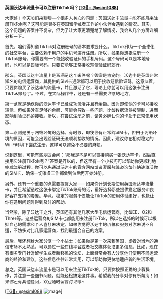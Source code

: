 **英国沃达丰流量卡可以注册TikTok吗？[[TG💪+ @esim1088](https://t.me/s/esim1088)]**

大家好！今天咱们来聊聊一个很多人关心的问题：英国沃达丰流量卡能不能用来注册TikTok呢？这可能是很多在英国留学或者工作的小伙伴会遇到的情况。其实，这个问题的答案并不复杂，但为了让大家更清楚地了解情况，我会从几个方面详细分析一下。

首先，咱们得知道TikTok对注册账号的基本要求是什么。TikTok作为一个全球化的社交平台，主要依赖于用户的手机号进行注册。所以，如果你想要注册一个TikTok账号，你需要有一个能接收验证码的手机号码。这个号码可以是本地号码，也可以是国际号码，只要它能够正常接收短信验证码就行。

那么，英国沃达丰流量卡是否满足这个条件呢？答案是肯定的。沃达丰是英国非常知名的电信运营商，其提供的SIM卡通常都可以用于接收短信验证码。这意味着，只要你购买了沃达丰的流量卡，并且激活了它，理论上你就可以用这张卡注册TikTok账号了。不过，在实际操作中，还是有一些需要注意的地方。

第一点就是确保你的沃达丰卡已经成功激活并且有余额。因为即使你的卡可以接收短信，但如果没有足够的余额，可能会导致一些问题，比如数据流量被限制，进而影响到验证码的接收。所以，在尝试注册之前，请务必确认你的卡处于正常使用状态。

第二点则是关于网络环境的选择。有时候，即使你有正常的SIM卡，但由于网络环境的原因，可能会出现验证码无法顺利接收的情况。因此，建议你在相对稳定的Wi-Fi环境下尝试注册，这样可以避免不必要的麻烦。

说到这里，可能有些朋友会问：“那我是不是可以直接购买一张沃达丰卡，然后直接用它注册TikTok呢？”答案是可以的，但这里有一个小技巧可以帮助你更顺利地完成注册过程。你可以先通过沃达丰的官方网站或者客服热线咨询如何快速激活你的SIM卡，确保一切准备工作都做到位后再开始注册。

另外，还有一个重要的点需要提醒大家——如果你计划长期使用英国沃达丰流量卡，并且希望通过这张卡绑定TikTok账号的话，最好选择那些提供稳定服务和良好客户支持的套餐。毕竟，稳定的服务不仅能让TikTok的使用体验更好，也能让你在遇到问题时得到及时的帮助。

当然啦，除了沃达丰之外，英国还有其他几家大型电信运营商，比如EE、O2和Three等。这些运营商的SIM卡也都能用来注册TikTok，所以在选择的时候可以根据自己的需求和个人喜好来决定。如果你觉得沃达丰的价格和服务对你来说不合适，不妨多对比几家运营商，找到最适合自己的方案。

最后，我还想给大家分享一个小贴士：如果你是第一次来到英国，或者对当地的通信市场不太熟悉，可以通过一些在线平台或者社交媒体获取更多信息。比如，现在有很多专门针对留学生或者新移民的论坛，上面经常会有人分享他们使用不同运营商的经验和建议。这些信息往往非常实用，可以帮助你更快地适应新的生活环境。

总之，英国沃达丰流量卡是可以用来注册TikTok的。只要你按照正确的步骤操作，并注意一些细节问题，就能轻松搞定这件事。希望我的分享对你有所帮助！如果你还有其他疑问，欢迎随时留言讨论哦~

[[TG💪+ @esim1088](https://t.me/s/esim1088) ![Image](https://i.postimg.cc/4NQfJmqS/Snipaste-2025-05-13-00-14-12.png)]